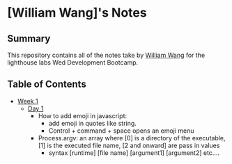# [William Wang]'s Notes
## Summary
This repository contains all of the notes take by [William Wang](https://github.com/williamwyj/) for the lighthouse labs Wed Development Bootcamp.

## Table of Contents
* [Week 1](/Week_1)
  * [Day 1](/Week_1/Day_1)
    * How to add emoji in javascript: 
      * add emoji in quotes like string.
      * Control + command + space opens an emoji menu
    * Process.argv: an array where [0] is a directory of the executable, [1] is the executed file name, [2 and onward] are pass in values
      * syntax [runtime] [file name] [argument1] [argument2] etc....
  
